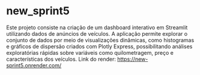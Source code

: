 # new_sprint5
Este projeto consiste na criação de um dashboard interativo em Streamlit utilizando dados de anúncios de veículos. A aplicação permite explorar o conjunto de dados por meio de visualizações dinâmicas, como histogramas e gráficos de dispersão criados com Plotly Express, possibilitando análises exploratórias rápidas sobre variáveis como quilometragem, preço e características dos veículos.
Link do render: https://new-sprint5.onrender.com/
